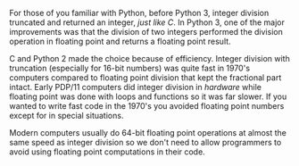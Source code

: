 For those of you familiar with Python, before Python 3, integer division truncated and 
returned an integer, _just like C_.  In Python 3, one of the major improvements was that
the division of two integers performed the division operation in floating point and returns a floating point
result.

C and Python 2 made the choice because of efficiency.  Integer division with truncation (especially
for 16-bit numbers) was quite fast in 1970's computers compared to floating point division that kept the
fractional part intact.  Early PDP/11 computers did integer division in _hardware_ while floating point 
was done with loops and functions so it was far slower.  If you wanted to write fast code in the 1970's
you avoided floating point numbers except for in special situations.

Modern computers usually do 64-bit floating point operations at almost the same speed as integer division
so we don't need to allow programmers to avoid using floating point computations in their code.

